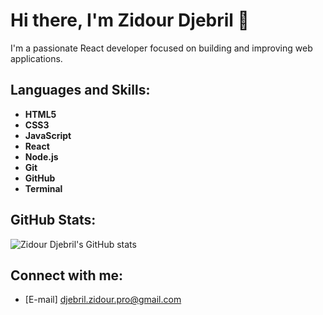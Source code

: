 # Hi there, I'm Zidour Djebril 👋

I'm a passionate React developer focused on building and improving web applications.


## Languages and Skills:
- **HTML5**
- **CSS3**
- **JavaScript**
- **React**
- **Node.js**
- **Git**
- **GitHub**
- **Terminal**

## GitHub Stats:
![Zidour Djebril's GitHub stats](https://github-readme-stats.vercel.app/api?username=DjebrilZidour&show_icons=true&theme=radical)

## Connect with me:
- [E-mail] djebril.zidour.pro@gmail.com
